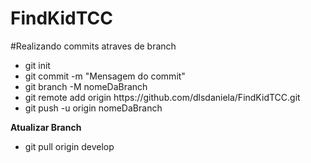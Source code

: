 # FindKidTCC


#Realizando commits atraves de branch

<ul>
<li>git init</li>
<li>git commit -m "Mensagem do commit"</li>
<li>git branch -M nomeDaBranch</li>
<li>git remote add origin https://github.com/dlsdaniela/FindKidTCC.git</li>
<li>git push -u origin nomeDaBranch</li>
</ul>

<b>Atualizar Branch</b>
<ul>
<li>git pull origin develop</li>
</ul>


